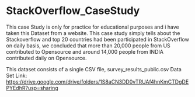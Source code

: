 # StackOverflow_CaseStudy
This case Study is only for practice for educational purposes and i have taken this Dataset  from a website.
This case study simply tells about the Stackoverflow and top 20 countries had been participated in StackOverflow on daily basis,
we concluded that more than 20,000 people from US contributed to Opensource and around 14,000 people from INDIA contributed daily on 
Opensource.

This dataset consists of a single CSV file, survey_results_public.csv
Data Set Link:
https://drive.google.com/drive/folders/1S8aCN3DD0vTRUAf4hnKmCTDgDEPYEdhR?usp=sharing



